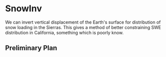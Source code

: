 # SnowInv

We can invert vertical displacement of the Earth's surface for distribution of snow loading in the Sierras. This gives a method of better constraining SWE distribution in California, something which is poorly know.

## Preliminary Plan
